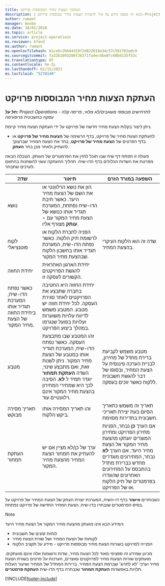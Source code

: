 ```yaml
---
title: העתקת הצעות מחיר המבוססות פרויקט
description: נושא זה מספק מידע על איך להעתיק הצעות מחיר מבוססות פרויקט ב-Project Operations.
author: rumant
manager: Annbe
ms.date: 10/01/2020
ms.topic: article
ms.service: project-operations
ms.reviewer: kfend
ms.author: rumant
ms.openlocfilehash: b1ce6c2b644319f2d822010a34c57c591f82edc9
ms.sourcegitcommit: fa32b1893286f20271fa4ec4be8fc68bd135f53c
ms.translationtype: HT
ms.contentlocale: he-IL
ms.lasthandoff: 02/15/2021
ms.locfileid: "5278149"
---
```

# <a name="copy-project-based-quotes"></a>העתקת הצעות מחיר המבוססות פרויקט

_**חל על:** Project Operations לתרחישים מבוססי משאבים/לא מלאי, פריסה קלה - עסקה בחשבונית פרופורמה_

ניתן ליצור בקלות הצעת מחיר חדשה של פרויקט על ידי העתקת הצעת מחיר קיימת. 

- להעתקת הצעת מחיר של פרויקט, בדף הרשימה של **הצעות מחיר של פרויקט** או בדף הפרטים של **הצעת מחיר של פרויקט**, בחר את הצעת המחיר שברצונך להעתיק ולאחר מכן בחר **העתק**.

פעולה זו תפתח דף שיח שבו תוכל להזין את הפרמטרים של העותק. הטבלה הבאה מפרטת את השדות הכלולים בדף הדו-שיח. תהליך ההעתקה עשוי להשתנות בהתאם לערכים שתבחר.

| **שדה** | **תיאור** | **השפעה במורד הזרם** |
| --- | --- | --- |
| נושא | הזן את נושא הרלוונטי או את השם של הצעת מחיר היעד. כאשר תיבת הדו-שיח נפתחת, המערכת תגדיר אותו כנושא של הצעת מחיר המקור עם **-עותק** מצורף אליו. | |
| לקוח פוטנציאלי | הפניה לחברת הלקוח או לרשומת תיק הלקוח. כאשר נפתח הדו-שיח, המערכת תגדיר אותו בחשבון הלקוח שבהצעת מחיר המקור. | שדה זה הוא הלקוח העיקרי בהצעת המחיר. |
| יחידת החוזה | יחידת הארגון האחראית להגשת הפרויקטים הקשורים לעסקה זו.
כאשר נפתח הדו-שיח, המערכת תגדיר אותו ביחידת החוזה של הצעת מחיר המקור. | יחידת החוזה היא החטיבה בחברה שתבצע את הפרויקטים לאחר סגירת העסקה. לכל יחידת חוזה יש מטבע. המטבע משמש לדיווח עלויות משוערות ועלויות בפועל שנגרמו במהלך ביצוע הפרויקט. |
| מטבע | זהו המטבע שבו מתבצעת העסקה. כאשר נפתח הדו-שיח, המערכת תגדיר אותו במטבע של הצעת מחיר המקור. ניתן לשנות זאת, ואם מתבצע שינוי, השדה **העתקת תמחור** יוגדר תמיד ל **לא**. הסיבה לכך היא שמחירי המחירון בהצעת מחיר המקור אינם רלוונטיים עוד. | מטבע משמש לקביעת ברירת מחדל של מחירון, לבניית הערכה פיננסית על הצעת המחיר, ובסופו של דבר להגשת חשבונית ללקוח כאשר זוכים בעסקה. |
| תאריך מסירה מבוקש | זהו תאריך המסירה אותו ביקש הלקוח. | תאריך זה משמש כתאריך הסיום בעת יצירת תאריכי חשבונית בתדירות מסוימת. |
| העתקת תמחור | ערך של כן/לא מציין אם יש להעתיק את תמחור הצעת המחיר מהצעת מחיר המקור. | אם הערך **כן** נבחר, הפניות מחירון הפרויקט ומחירון המוצרים יועתקו מהצעת מחיר המקור אל הצעת מחיר היעד. אם הערך **לא** נבחר, המחירונים מוגדרים מחדש כברירת מחדל בהתבסס על המחירונים האחרונים שהוגדרו בפרמטרים של תיק הלקוח או של הפרויקט. |

כשבוחרים **אישור** בדף דו-השיח, המערכת יוצרת העתק של הצעת המחיר של פרויקט על בסיס הפרמטרים שנבחרו בדו-שיח. הצעת המחיר החדשה של פרויקט נפתחת. 

> [!NOTE]
> המידע הבא אינו מועתק מהצעת מחיר המקור אל הצעת מחיר היעד:
>
> - לוחות זמנים של חשבונית
> - לקוחות של הצעת המחיר ושל שורת הצעת מחיר
> - הפנייה לפרויקט בשורות הצעת מחיר מבוססות פרויקט - מידע על תקציב הלקוח
>
>מכיוון שמידע זה ספציפי מאוד לכל הצעת מחיר, שדות ורשומות אלה אינם מועתקים. מועתקים שורות הצעות מחיר לפרויקטים ומוצרים, הערכות על פרטים בשורת הצעת מחיר וערכי 'לא לחרוג' שברמת הצעת המחיר. ברירות המחדל של המחיר ושיעור העלות תלויות באפשרות **העתקת תמחור** שנבחרה בדף הדו-שיח **העתקת פרמטרים**.


[!INCLUDE[footer-include](../includes/footer-banner.md)]